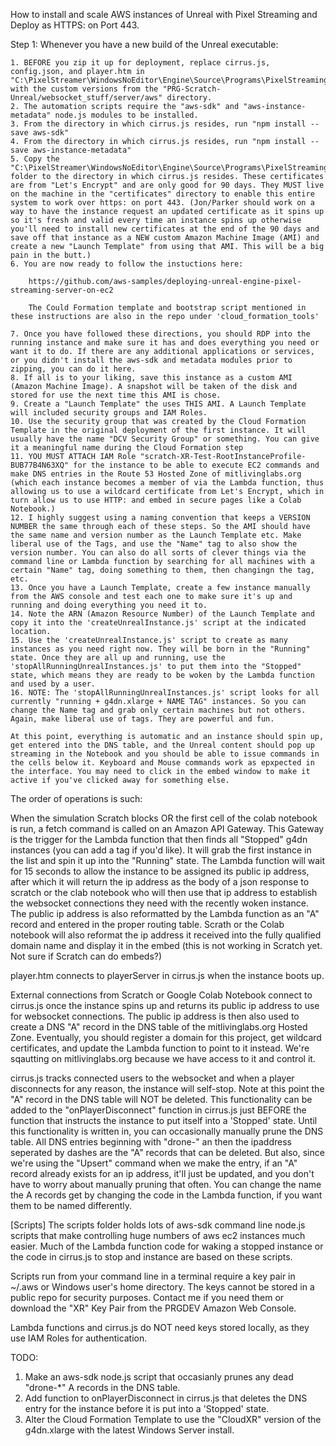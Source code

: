 How to install and scale AWS instances of Unreal with Pixel Streaming and Deploy as HTTPS: on Port 443.

Step 1: Whenever you have a new build of the Unreal executable:

    1. BEFORE you zip it up for deployment, replace cirrus.js, config.json, and player.htm in "C:\PixelStreamer\WindowsNoEditor\Engine\Source\Programs\PixelStreaming\WebServers\SignallingWebServer" with the custom versions from the "PRG-Scratch-Unreal/websocket_stuff/server/aws" directory.
    2. The automation scripts require the "aws-sdk" and "aws-instance-metadata" node.js modules to be installed. 
    3. From the directory in which cirrus.js resides, run "npm install --save aws-sdk"
    4. From the directory in which cirrus.js resides, run "npm install --save aws-instance-metadata"
    5. Copy the "C:\PixelStreamer\WindowsNoEditor\Engine\Source\Programs\PixelStreaming\WebServers\SignallingWebServer\certificates" folder to the directory in which cirrus.js resides. These certificates are from "Let's Encrypt" and are only good for 90 days. They MUST live on the machine in the "certificates" directory to enable this entire system to work over https: on port 443. (Jon/Parker should work on a way to have the instance request an updated certificate as it spins up so it's fresh and valid every time an instance spins up otherwise you'll need to install new certificates at the end of the 90 days and save off that instance as a NEW custom Amazon Machine Image (AMI) and create a new "Launch Template" from using that AMI. This will be a big pain in the butt.)
    6. You are now ready to follow the instuctions here:
        
        https://github.com/aws-samples/deploying-unreal-engine-pixel-streaming-server-on-ec2

        The Could Formation template and bootstrap script mentioned in these instructions are also in the repo under 'cloud_formation_tools'

    7. Once you have followed these directions, you should RDP into the running instance and make sure it has and does everything you need or want it to do. If there are any additional applications or services, or you didn't install the aws-sdk and metadata modules prior to zipping, you can do it here.
    8. If all is to your liking, save this instance as a custom AMI (Amazon Machine Image). A snapshot will be taken of the disk and stored for use the next time this AMI is chose. 
    9. Create a "Launch Template" the uses THIS AMI. A Launch Template will included security groups and IAM Roles.
    10. Use the security group that was created by the Cloud Formation Template in the original deployment of the first instance. It will usually have the name "DCV Security Group" or something. You can give it a meaningful name during the Cloud Formation step 
    11. YOU MUST ATTACH IAM Role "scratch-XR-Test-RootInstanceProfile-BUB77B4N63XQ" for the instance to be able to execute EC2 commands and make DNS entries in the Route 53 Hosted Zone of mitlivinglabs.org (which each instance becomes a member of via the Lambda function, thus allowing us to use a wildcard certificate from Let's Encrypt, which in turn allow us to use HTTP: and embed in secure pages like a Colab Notebook.)
    12. I highly suggest using a naming convention that keeps a VERSION NUMBER the same through each of these steps. So the AMI should have the same name and version number as the Launch Template etc. Make liberal use of the Tags, and use the "Name" tag to also show the version number. You can also do all sorts of clever things via the command line or Lambda function by searching for all machines with a certain "Name" tag, doing something to them, then changingn the tag, etc. 
    13. Once you have a Launch Template, create a few instance manually from the AWS console and test each one to make sure it's up and running and doing everything you need it to.
    14. Note the ARN (Amazon Resource Number) of the Launch Template and copy it into the 'createUnrealInstance.js' script at the indicated location.
    15. Use the 'createUnrealInstance.js' script to create as many instances as you need right now. They will be born in the "Running" state. Once they are all up and running, use the 'stopAllRunningUnrealInstances.js' to put them into the "Stopped" state, which means they are ready to be woken by the Lambda function and used by a user. 
    16. NOTE: The 'stopAllRunningUnrealInstances.js' script looks for all currently "running + g4dn.xlarge + NAME TAG" instances. So you can change the Name tag and grab only certain machines but not others. Again, make liberal use of tags. They are powerful and fun.

    At this point, everything is automatic and an instance should spin up, get entered into the DNS table, and the Unreal content should pop up streaming in the Notebook and you should be able to issue commands in the cells below it. Keyboard and Mouse commands work as epxpected in the interface. You may need to click in the embed window to make it active if you've clicked away for something else.


The order of operations is such:

When the simulation Scratch blocks OR the first cell of the colab notebook is run, a fetch command is called on an Amazon API Gateway. This Gateway is the trigger for the Lambda function that then finds all "Stopped" g4dn instances (you can add a tag if you'd like). It will grab the first instance in the list and spin it up into the "Running" state. The Lambda function will wait for 15 seconds to allow the instance to be assigned its public ip address, after which it will return the ip address as the body of a json response to scratch or the clab notebook who will then use that ip address to establish the websocket connections they need with the recently woken instance. The public ip address is also reformatted by the Lambda function as an "A" record and entered in the proper routing table. Scrath or the Colab notebook will also reformat the ip address it received into the fully qualified domain name and display it in the embed (this is not working in Scratch yet. Not sure if Scratch can do embeds?)

player.htm connects to playerServer in cirrus.js when the instance boots up. 

External connections from Scratch or Google Colab Notebook connect to cirrus.js once the instance spins up and returns its public ip address to use for websocket connections. The public ip address is then also used to create a DNS "A" record in the DNS table of the mitlivinglabs.org Hosted Zone. Eventually, you should register a domain for this project, get wildcard certificates, and update the Lambda function to point to it instead. We're sqautting on mitlivinglabs.org because we have access to it and control it.

cirrus.js tracks connected users to the websocket and when a player disconnects for any reason, the instance will self-stop. Note at this point the "A" record in the DNS table will NOT be deleted. This functionality can be added to the "onPlayerDisconnect" function in cirrus.js just BEFORE the function that instructs the instance to put itself into a 'Stopped' state. Until this functionality is written in, you can occasionally manually prune the DNS table. All DNS entries beginning with "drone-" an then the ipaddress seperated by dashes are the "A" records that can be deleted. But also, since we're using the "Upsert" command when we make the entry, if an "A" record already exists for an ip address, it'll just be updated, and you don't have to worry about manually pruning that often. You can change the name the A records get by changing the code in the Lambda function, if you want them to be named differently.


[Scripts]
The scripts folder holds lots of aws-sdk command line node.js scripts that make controlling huge numbers of aws ec2 instances much easier. Much of the Lambda function code for waking a stopped instance or the code in cirrus.js to stop and instance are based on these scripts.

Scripts run from your command line in a terminal require a key pair in ~/.aws or Windows user's home directory. The keys cannot be stored in a public repo for security purposes. Contact me if you need them or download the "XR" Key Pair from the PRGDEV Amazon Web Console.

Lambda functions and cirrus.js do NOT need keys stored locally, as they use IAM Roles for authentication.

TODO: 

1. Make an aws-sdk node.js script that occasianly prunes any dead "drone-*" A records in the DNS table.
2. Add function to onPlayerDisconnect in cirrus.js that deletes the DNS entry for the instance before it is put into a 'Stopped' state.
3. Alter the Cloud Formation Template to use the "CloudXR" version of the g4dn.xlarge with the latest Windows Server install.

